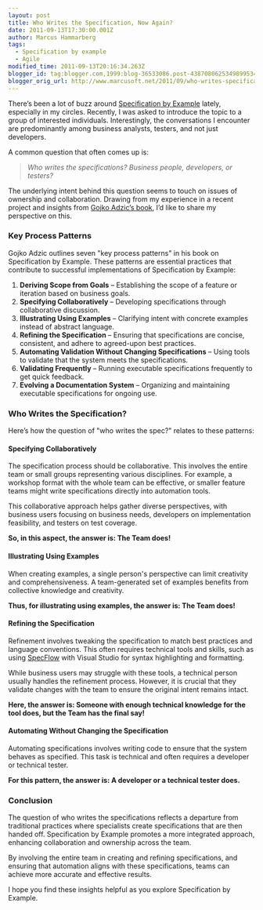 ```yaml
---
layout: post
title: Who Writes the Specification, Now Again?
date: 2011-09-13T17:30:00.001Z
author: Marcus Hammarberg
tags:
  - Specification by example
  - Agile
modified_time: 2011-09-13T20:16:34.263Z
blogger_id: tag:blogger.com,1999:blog-36533086.post-4387080625349899534
blogger_orig_url: http://www.marcusoft.net/2011/09/who-writes-specification-now-again.html
---
```


There’s been a lot of buzz around [Specification by Example](http://specificationbyexample.com/) lately, especially in my circles. Recently, I was asked to introduce the topic to a group of interested individuals. Interestingly, the conversations I encounter are predominantly among business analysts, testers, and not just developers.

A common question that often comes up is:

> *Who writes the specifications? Business people, developers, or testers?*

The underlying intent behind this question seems to touch on issues of ownership and collaboration. Drawing from my experience in a recent project and insights from [Gojko Adzic’s book](http://gojko.net), I’d like to share my perspective on this.

### Key Process Patterns

Gojko Adzic outlines seven "key process patterns" in his book on Specification by Example. These patterns are essential practices that contribute to successful implementations of Specification by Example:

1. **Deriving Scope from Goals** – Establishing the scope of a feature or iteration based on business goals.
2. **Specifying Collaboratively** – Developing specifications through collaborative discussion.
3. **Illustrating Using Examples** – Clarifying intent with concrete examples instead of abstract language.
4. **Refining the Specification** – Ensuring that specifications are concise, consistent, and adhere to agreed-upon best practices.
5. **Automating Validation Without Changing Specifications** – Using tools to validate that the system meets the specifications.
6. **Validating Frequently** – Running executable specifications frequently to get quick feedback.
7. **Evolving a Documentation System** – Organizing and maintaining executable specifications for ongoing use.

### Who Writes the Specification?

Here’s how the question of "who writes the spec?" relates to these patterns:

#### Specifying Collaboratively

The specification process should be collaborative. This involves the entire team or small groups representing various disciplines. For example, a workshop format with the whole team can be effective, or smaller feature teams might write specifications directly into automation tools.

This collaborative approach helps gather diverse perspectives, with business users focusing on business needs, developers on implementation feasibility, and testers on test coverage.

**So, in this aspect, the answer is: The Team does!**

#### Illustrating Using Examples

When creating examples, a single person's perspective can limit creativity and comprehensiveness. A team-generated set of examples benefits from collective knowledge and creativity.

**Thus, for illustrating using examples, the answer is: The Team does!**

#### Refining the Specification

Refinement involves tweaking the specification to match best practices and language conventions. This often requires technical tools and skills, such as using [SpecFlow](http://www.specflow.org) with Visual Studio for syntax highlighting and formatting.

While business users may struggle with these tools, a technical person usually handles the refinement process. However, it is crucial that they validate changes with the team to ensure the original intent remains intact.

**Here, the answer is: Someone with enough technical knowledge for the tool does, but the Team has the final say!**

#### Automating Without Changing the Specification

Automating specifications involves writing code to ensure that the system behaves as specified. This task is technical and often requires a developer or technical tester.

**For this pattern, the answer is: A developer or a technical tester does.**

### Conclusion

The question of who writes the specifications reflects a departure from traditional practices where specialists create specifications that are then handed off. Specification by Example promotes a more integrated approach, enhancing collaboration and ownership across the team.

By involving the entire team in creating and refining specifications, and ensuring that automation aligns with these specifications, teams can achieve more accurate and effective results.

I hope you find these insights helpful as you explore Specification by Example.
